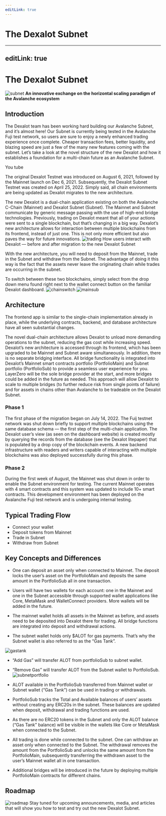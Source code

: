 ```yaml
---
editLink: true
---
```

# The Dexalot Subnet

---
editLink: true
---
# The Dexalot Subnet

![subnet](/images/subnet/subnet.png)
**An innovative exchange on the horizontal scaling paradigm of the Avalanche ecosystem**

## Introduction

The Dexalot team has been working hard building our Avalanche Subnet, and it’s almost here! Our Subnet is currently being tested in the Avalanche Fuji test network, so users are sure to enjoy a newly enhanced trading experience once complete. Cheaper transaction fees, better liquidity, and blazing speed are just a few of the many new features coming with the subnet. Let’s take a look at the novel structure of the new Dexalot and how it establishes a foundation for a multi-chain future as an Avalanche Subnet.

<YouTube id="vRvaswPuMNg" /> You tube


The original Dexalot Testnet was introduced on August 6, 2021, followed by the Mainnet launch on Dec 6, 2021. Subsequently, the Dexalot Subnet Testnet was created on April 25, 2022. Simply said, all chain environments are being updated as Dexalot migrates to the new architecture.

The new Dexalot is a dual-chain application existing on both the Avalanche C-Chain (Mainnet) and Dexalot Subnet (Subnet). The Mainnet and Subnet communicate by generic message passing with the use of high-end bridge technologies. Previously, trading on Dexalot meant that all of your actions were sent to a single blockchain, but that’s changing in a big way. Dexalot’s new architecture allows for interaction between multiple blockchains from its frontend, instead of just one. This is not only more efficient but also paves the way for future innovations.
![trading](/images/subnet/trading.png)
How users interact with Dexalot — before and after migration to the new Dexalot Subnet

With the new architecture, you will need to deposit from the Mainnet, trade in the Subnet and withdraw from the Subnet. The advantage of doing it this way is the fact that the assets never leave the originating chain while trades are occurring in the subnet.

To switch between these two blockchains, simply select from the drop down menu found right next to the wallet connect button on the familiar Dexalot dashboard.
![chainswitch](/images/subnet/chainswitch.png)
![mainsub](/images/subnet/mainsub.png)

## **Architecture**

The frontend app is similar to the single-chain implementation already in place, while the underlying contracts, backend, and database architecture have all seen substantial changes.

The novel dual-chain architecture allows Dexalot to unload more demanding operations to the subnet, reducing the gas cost while increasing speed. Dexalot’s new architecture is accessed through its frontend, which has been upgraded to be Mainnet and Subnet aware simultaneously. In addition, there is no separate bridging interface. All bridge functionality is integrated into Dexalot’s Mainnet smart contracts portfolio (PortfolioMain) and Subnet portfolio (PortfolioSub) to provide a seamless user experience for you. LayerZero will be the sole bridge provider at the start, and more bridges could be added in the future as needed. This approach will allow Dexalot to scale to multiple bridges (to further reduce risk from single points of failure) and for assets in chains other than Avalanche to be tradeable on the Dexalot Subnet.

### **Phase 1**
The first phase of the migration began on July 14, 2022. The Fuij testnet network was shut down briefly to support multiple blockchains using the same database schema — the first step of the multi-chain application. The Dexalot user’s view (as seen on the dashboard website) is created mostly by querying the records from the database (see the Dexalot litepaper) that is populated by a drop copy of the blockchain events. A new backend infrastructure with readers and writers capable of interacting with multiple blockchains was also deployed successfully during this phase.

### **Phase 2**
During the first week of August, the Mainnet was shut down in order to enable the Subnet environment for testing. The current Mainnet operates with 4 smart contracts and this system was updated to include 10+ smart contracts. This development environment has been deployed on the Avalanche Fuji test network and is undergoing internal testing.

## **Typical Trading Flow**

* Connect your wallet
* Deposit tokens from Mainnet
* Trade in Subnet
* Withdraw from Subnet

## **Key Concepts and Differences**

* One can deposit an asset only when connected to Mainnet. The deposit locks the user’s asset on the PortfolioMain and deposits the same amount in the PortfolioSub all in one transaction.

* Users will have two wallets for each account: one in the Mainnet and one in the Subnet accessible through supported wallet applications like Core, MetaMask and WalletConnect providers. More wallets will be added in the future.

* The mainnet wallet holds all assets in the Mainnet as before, and assets need to be deposited into Dexalot there for trading. All bridge functions are integrated into deposit and withdrawal actions.

* The subnet wallet holds only $ALOT for gas payments. That’s why the Subnet wallet is also referred to as the “Gas Tank”.

![gastank](/images/subnet/gastank.png)
* “Add Gas” will transfer ALOT from portfolioSub to subnet wallet.
* “Remove Gas” will transfer ALOT from the Subnet wallet to PortfolioSub.
![subnetportfolio](/images/subnet/subnetportfolio.png)

* ALOT available in the PortfolioSub transferred from Mainnet wallet or Subnet wallet (“Gas Tank”) can be used in trading or withdrawals.

* PortfolioSub tracks the Total and Available balances of users’ assets without creating any ERC20s in the subnet. These balances are updated when deposit, withdrawal and trading functions are used.

* As there are no ERC20 tokens in the Subnet and only the ALOT balance (“Gas Tank” balance) will be visible in the wallets like Core or MetaMask when connected to the Subnet.

* All trading is done while connected to the subnet.
One can withdraw an asset only when connected to the Subnet. The withdrawal removes the amount from the PortfolioSub and unlocks the same amount from the PortfolioMain, subsequently transferring the withdrawn asset to the user’s Mainnet wallet all in one transaction.

* Additional bridges will be introduced in the future by deploying multiple PortfolioMain contracts for different chains.

## Roadmap

![roadmap](/images/subnet/roadmap.png)
Stay tuned for upcoming announcements, media, and articles that will show you how to test and try out the new Dexalot Subnet.
